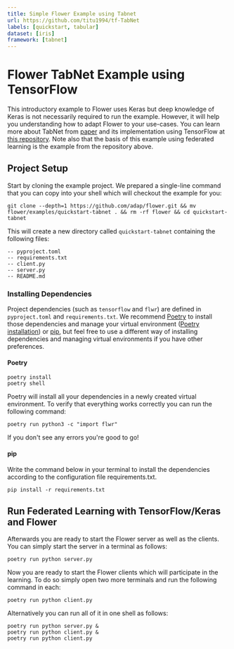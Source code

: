 ```yaml
---
title: Simple Flower Example using Tabnet
url: https://github.com/titu1994/tf-TabNet 
labels: [quickstart, tabular]
dataset: [iris]
framework: [tabnet]
---
```


# Flower TabNet Example using TensorFlow

This introductory example to Flower uses Keras but deep knowledge of Keras is not necessarily required to run the example. However, it will help you understanding how to adapt Flower to your use-cases. You can learn more about TabNet from [paper](https://arxiv.org/abs/1908.07442) and its implementation using TensorFlow at [this repository](https://github.com/titu1994/tf-TabNet). Note also that the basis of this example using federated learning is the example from the repository above.

## Project Setup

Start by cloning the example project. We prepared a single-line command that you can copy into your shell which will checkout the example for you:

```shell
git clone --depth=1 https://github.com/adap/flower.git && mv flower/examples/quickstart-tabnet . && rm -rf flower && cd quickstart-tabnet
```

This will create a new directory called `quickstart-tabnet` containing the following files:

```shell
-- pyproject.toml
-- requirements.txt
-- client.py
-- server.py
-- README.md
```

### Installing Dependencies

Project dependencies (such as `tensorflow` and `flwr`) are defined in `pyproject.toml` and `requirements.txt`. We recommend [Poetry](https://python-poetry.org/docs/) to install those dependencies and manage your virtual environment ([Poetry installation](https://python-poetry.org/docs/#installation)) or [pip](https://pip.pypa.io/en/latest/development/), but feel free to use a different way of installing dependencies and managing virtual environments if you have other preferences.

#### Poetry

```shell
poetry install
poetry shell
```

Poetry will install all your dependencies in a newly created virtual environment. To verify that everything works correctly you can run the following command:

```shell
poetry run python3 -c "import flwr"
```

If you don't see any errors you're good to go!

#### pip

Write the command below in your terminal to install the dependencies according to the configuration file requirements.txt.

```shell
pip install -r requirements.txt
```

## Run Federated Learning with TensorFlow/Keras and Flower

Afterwards you are ready to start the Flower server as well as the clients. You can simply start the server in a terminal as follows:

```shell
poetry run python server.py
```

Now you are ready to start the Flower clients which will participate in the learning. To do so simply open two more terminals and run the following command in each:

```shell
poetry run python client.py
```

Alternatively you can run all of it in one shell as follows:

```shell
poetry run python server.py &
poetry run python client.py &
poetry run python client.py
```

